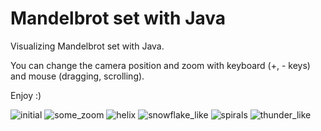 # Mandelbrot set with Java
Visualizing Mandelbrot set with Java.

You can change the camera position and zoom with keyboard (+, - keys) and mouse (dragging, scrolling).

Enjoy :)

![initial](https://user-images.githubusercontent.com/30292877/63216557-d6acd300-c147-11e9-9403-9ce334de6ba9.png)
![some_zoom](https://user-images.githubusercontent.com/30292877/63216559-d6acd300-c147-11e9-9f2a-7782b859e79d.png)
![helix](https://user-images.githubusercontent.com/30292877/63216556-d6143c80-c147-11e9-9eb6-6459cb75ea1b.png)
![snowflake_like](https://user-images.githubusercontent.com/30292877/63216558-d6acd300-c147-11e9-85b8-0e4682f58019.png)
![spirals](https://user-images.githubusercontent.com/30292877/63216560-d6acd300-c147-11e9-8367-9872a759b01e.png)
![thunder_like](https://user-images.githubusercontent.com/30292877/63216561-d7456980-c147-11e9-9447-f43f65b8506b.png)

